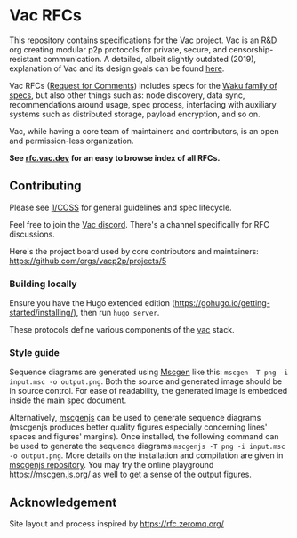 # Vac RFCs

This repository contains specifications for the [Vac](https://vac.dev) project.
Vac is an R&D org creating modular p2p protocols for private, secure, and censorship-resistant communication.
A detailed, albeit slightly outdated (2019), explanation of Vac and its design goals can be found [here](https://vac.dev/vac-overview).

Vac RFCs ([Request for Comments](https://en.wikipedia.org/wiki/Request_for_Comments)) includes specs for the [Waku family of specs](https://rfc.vac.dev/spec/10/),
but also other things such as:
node discovery, data sync, recommendations around usage, spec process, interfacing with auxiliary systems such as distributed storage, payload encryption, and so on.

Vac, while having a core team of maintainers and contributors, is an open and permission-less organization.

**See [rfc.vac.dev](https://rfc.vac.dev) for an easy to browse index of all RFCs.**

## Contributing

Please see [1/COSS](https://rfc.vac.dev/spec/1/) for general guidelines and spec lifecycle.

Feel free to join the [Vac discord](https://discord.gg/Vy54fEWuqC). There's a channel specifically for RFC discussions.

Here's the project board used by core contributors and maintainers: https://github.com/orgs/vacp2p/projects/5

### Building locally

Ensure you have the Hugo extended edition
(https://gohugo.io/getting-started/installing/), then run `hugo server`.

These protocols define various components of the [vac](https://vac.dev) stack.

### Style guide

Sequence diagrams are generated using [Mscgen](http://www.mcternan.me.uk/mscgen/) like this: `mscgen -T png -i input.msc -o output.png`.
Both the source and generated image should be in source control.
For ease of readability, the generated image is embedded inside the main spec document. 

Alternatively, [mscgenjs](https://github.com/mscgenjs/mscgenjs-cli) can be used to generate sequence diagrams (mscgenjs produces better quality figures especially concerning lines' spaces and figures' margins).
Once installed, the following command can be used to generate the sequence diagrams `mscgenjs -T png -i input.msc -o output.png`.
More details on the installation and compilation are given in [mscgenjs repository](https://github.com/mscgenjs/mscgenjs-cli).
You may try the online playground https://mscgen.js.org/ as well to get a sense of the output figures. 

## Acknowledgement

Site layout and process inspired by https://rfc.zeromq.org/
